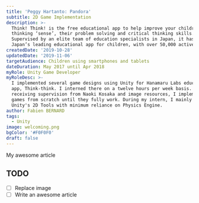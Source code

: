 ```yaml
---
title: 'Peggy Hartanto: Pandora'
subtitle: 2D Game Implementation
description: >-
  Think! Think! is the free educational app to help improve your children’s
  thinking ‘sense’, their problem solving and critical thinking skills.
  Supervised by an elite team of education specialists in Japan, it has become
  Japan’s leading educational app for children, with over 50,000 active users.
createdDate: '2019-10-28'
updatedDate: '2019-11-06'
targetAudience: Children using smartphones and tablets
dateDuration: May 2017 until Apr 2018
myRole: Unity Game Developer
myRoleDesc: >-
  I implemented several game designs using Unity for Hanamaru Labs educational
  app, Think-think. I interned there on a twelve hours per week basis. While
  receiving supervision from Naoki Kosaka and image resources, I implemented the
  games from scratch until they fully work. During my intern, I mainly used
  Unity's 2D Tools with minimum reliance on Physics Engine. 
author: Fabien BERNARD
tags:
  - Unity
image: welcoming.png
bgColor: '#F0F0F0'
draft: false
---
```


My awesome article

## TODO

-   [ ] Replace image
-   [ ] Write an awesome article
